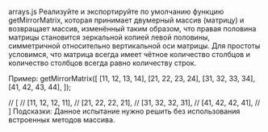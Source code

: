 arrays.js
Реализуйте и экспортируйте по умолчанию функцию getMirrorMatrix, которая принимает двумерный массив (матрицу) и возвращает массив, изменённый таким образом, что правая половина матрицы становится зеркальной копией левой половины, симметричной относительно вертикальной оси матрицы. Для простоты условимся, что матрица всегда имеет чётное количество столбцов и количество столбцов всегда равно количеству строк.

Пример:
getMirrorMatrix([
  [11, 12, 13, 14],
  [21, 22, 23, 24],
  [31, 32, 33, 34],
  [41, 42, 43, 44],
]);

//  [
//     [11, 12, 12, 11],
//     [21, 22, 22, 21],
//     [31, 32, 32, 31],
//     [41, 42, 42, 41],
//  ]
Подсказки:
Данное испытание нужно решить без использования встроенных методов массива.